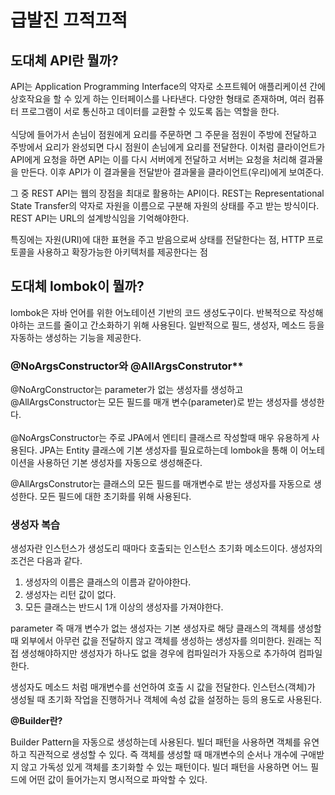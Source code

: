 # 급발진 끄적끄적
## 도대체 API란 뭘까?

API는 Application Programming Interface의 약자로 소프트웨어 애플리케이션 간에 상호작요을 할 수 있게 하는 인터페이스를 나타낸다.
다양한 형태로 존재하며, 여러 컴퓨터 프로그램이 서로 통신하고 데이터를 교환할 수 있도록 돕는 역할을 한다.
<br><br>
식당에 들어가서 손님이 점원에게 요리를 주문하면 그 주문을 점원이 주방에 전달하고 주방에서 요리가 완성되면 다시 점원이 손님에게 요리를 전달한다.
이처럼 클라이언트가 API에게 요청을 하면 API는 이를 다시 서버에게 전달하고 서버는 요청을 처리해 결과물을 만든다.
이후 API가 이 결과물을 전달받아 결과물을 클라이언트(우리)에게 보여준다.

그 중 REST API는 웹의 장점을 최대로 활용하는 API이다.
REST는 Representational State Transfer의 약자로 자원을 이름으로 구분해 자원의 상태를 주고 받는 방식이다.
REST API는 URL의 설계방식임을 기억해야한다.

특징에는 자원(URI)에 대한 표현을 주고 받음으로써 상태를 전달한다는 점, HTTP 프로토콜을 사용하고 확장가능한 아키텍처를 제공한다는 점 

## 도대체 lombok이 뭘까?

lombok은 자바 언어를 위한 어노테이션 기반의 코드 생성도구이다.
반복적으로 작성해야하는 코드를 줄이고 간소화하기 위해 사용된다.
일반적으로 필드, 생성자, 메소드 등을 자동하는 생성하는 기능을 제공한다.

### @NoArgsConstructor와 @AllArgsConstrutor**

@NoArgConstructor는 parameter가 없는 생성자를 생성하고 @AllArgsConstructor는 모든 필드를 매개 변수(parameter)로 받는 생성자를 생성한다.
<br><br>
@NoArgsConstructor는 주로 JPA에서 엔티티 클래스르 작성할때 매우 유용하게 사용된다.
JPA는 Entity 클래스에 기본 생성자를 필요로하는데 lombok을 통해 이 어노테이션을 사용하던 기본 생성자를 자동으로 생성해준다.

@AllArgsConstrutor는 클래스의 모든 필드를 매개변수로 받는 생성자를 자동으로 생성한다.
모든 필드에 대한 초기화를 위해 사용된다.
<br>

### 생성자 복습

생성자란 인스턴스가 생성도리 때마다 호출되는 인스턴스 초기화 메소드이다.
생성자의 조건은 다음과 같다.

1. 생성자의 이름은 클래스의 이름과 같아야한다.
2. 생성자는 리턴 값이 없다.
3. 모든 클래스는 반드시 1개 이상의 생성자를 가져야한다.

parameter 즉 매개 변수가 없는 생성자는 기본 생성자로 해당 클래스의 객체를 생성할 때 외부에서 아무런 값을 전달하지 않고 객체를 생성하는 생성자를 의미한다.
원래는 직접 생성해야하지만 생성자가 하나도 없을 경우에 컴파일러가 자동으로 추가하여 컴파일한다.

생성자도 메소드 처럼 매개변수를 선언하여 호출 시 값을 전달한다.
인스턴스(객체)가 생성될 때 초기화 작업을 진행하거나 객체에 속성 값을 설정하는 등의 용도로 사용된다.

**@Builder란?**

Builder Pattern을 자동으로 생성하는데 사용된다.
빌더 패턴을 사용하면 객체를 유연하고 직관적으로 생성할 수 있다.
즉 객체를 생성할 때 매개변수의 순서나 개수에 구애받지 않고 가독성 있게 객체를 초기화할 수 있는 패턴이다.
빌더 패턴을 사용하면 어느 필드에 어떤 값이 들어가는지 명시적으로 파악할 수 있다.



